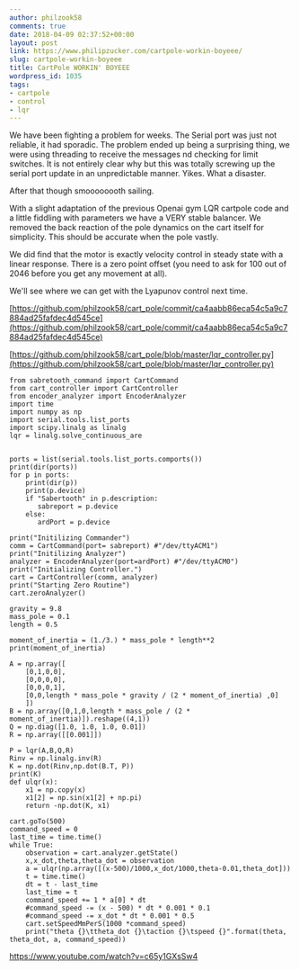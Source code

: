 ```yaml
---
author: philzook58
comments: true
date: 2018-04-09 02:37:52+00:00
layout: post
link: https://www.philipzucker.com/cartpole-workin-boyeee/
slug: cartpole-workin-boyeee
title: CartPole WORKIN' BOYEEE
wordpress_id: 1035
tags:
- cartpole
- control
- lqr
---
```


We have been fighting a problem for weeks. The Serial port was just not reliable, it had sporadic. The problem ended up being a surprising thing, we were using threading to receive the messages nd checking for limit switches. It is not entirely clear why but this was totally screwing up the serial port update in an unpredictable manner. Yikes. What a disaster.

After that though smoooooooth sailing.

With a slight adaptation of the previous Openai gym LQR cartpole code and a little fiddling with parameters we have a VERY stable balancer. We removed the back reaction of the pole dynamics on the cart itself for simplicity. This should be accurate when the pole vastly.

We did find that the motor is exactly velocity control in steady state with a linear response. There is a zero point offset (you need to ask for 100 out of 2046 before you get any movement at all).

We'll see where we can get with the Lyapunov control next time.



[https://github.com/philzook58/cart_pole/commit/ca4aabb86eca54c5a9c7884ad25fafdec4d545ce](https://github.com/philzook58/cart_pole/commit/ca4aabb86eca54c5a9c7884ad25fafdec4d545ce)

[https://github.com/philzook58/cart_pole/blob/master/lqr_controller.py](https://github.com/philzook58/cart_pole/blob/master/lqr_controller.py)

    
    from sabretooth_command import CartCommand
    from cart_controller import CartController
    from encoder_analyzer import EncoderAnalyzer
    import time
    import numpy as np
    import serial.tools.list_ports
    import scipy.linalg as linalg
    lqr = linalg.solve_continuous_are
    
    
    ports = list(serial.tools.list_ports.comports())
    print(dir(ports))
    for p in ports:
        print(dir(p))
        print(p.device)
        if "Sabertooth" in p.description:
           sabreport = p.device
        else:
           ardPort = p.device
    
    print("Initilizing Commander")
    comm = CartCommand(port= sabreport) #"/dev/ttyACM1")
    print("Initilizing Analyzer")
    analyzer = EncoderAnalyzer(port=ardPort) #"/dev/ttyACM0")
    print("Initializing Controller.")
    cart = CartController(comm, analyzer)
    print("Starting Zero Routine")
    cart.zeroAnalyzer()
    
    gravity = 9.8
    mass_pole = 0.1
    length = 0.5
    
    moment_of_inertia = (1./3.) * mass_pole * length**2
    print(moment_of_inertia)
    
    A = np.array([
        [0,1,0,0],
        [0,0,0,0],
        [0,0,0,1],
        [0,0,length * mass_pole * gravity / (2 * moment_of_inertia) ,0]
    	])
    B = np.array([0,1,0,length * mass_pole / (2 * moment_of_inertia)]).reshape((4,1))
    Q = np.diag([1.0, 1.0, 1.0, 0.01])
    R = np.array([[0.001]])
    
    P = lqr(A,B,Q,R)
    Rinv = np.linalg.inv(R)
    K = np.dot(Rinv,np.dot(B.T, P))
    print(K)
    def ulqr(x):
    	x1 = np.copy(x)
    	x1[2] = np.sin(x1[2] + np.pi)
    	return -np.dot(K, x1)
    
    cart.goTo(500)
    command_speed = 0
    last_time = time.time()
    while True:
    	observation = cart.analyzer.getState()
    	x,x_dot,theta,theta_dot = observation
    	a = ulqr(np.array([(x-500)/1000,x_dot/1000,theta-0.01,theta_dot]))
    	t = time.time() 
    	dt = t - last_time
    	last_time = t
    	command_speed += 1 * a[0] * dt
    	#command_speed -= (x - 500) * dt * 0.001 * 0.1
    	#command_speed -= x_dot * dt * 0.001 * 0.5
    	cart.setSpeedMmPerS(1000 *command_speed)
    	print("theta {}\ttheta_dot {}\taction {}\tspeed {}".format(theta, theta_dot, a, command_speed))






https://www.youtube.com/watch?v=c65y1GXsSw4
